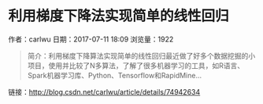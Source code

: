 # 利用梯度下降法实现简单的线性回归
作者：carlwu
日期：2017-07-11 18:09
浏览量：1922
> 简介：利用梯度下降算法实现简单的线性回归最近做了好多个数据挖掘的小项目，使用并比较了N多算法，了解了很多机器学习的工具，如R语言、Spark机器学习库、Python、Tensorflow和RapidMine...

 链接：http://blog.csdn.net/carlwu/article/details/74942634
